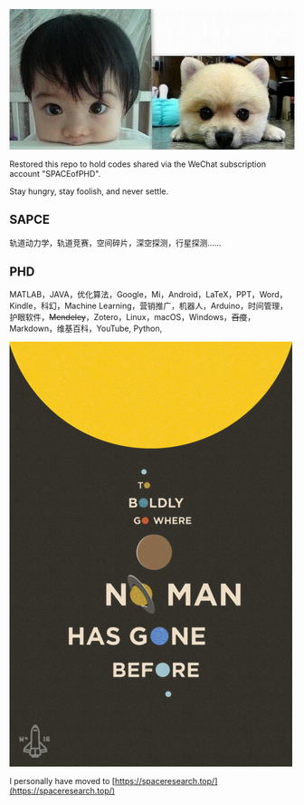 ![](figs/002.jpg)

Restored this repo to hold codes shared via the WeChat subscription account "SPACEofPHD".

Stay hungry, stay foolish, and never settle.

## SAPCE
轨道动力学，轨道竞赛，空间碎片，深空探测，行星探测……

## PHD
MATLAB，JAVA，优化算法，Google，Mi，Android，LaTeX，PPT，Word，Kindle，科幻，Machine Learning，营销推广，机器人，Arduino，时间管理，护眼软件，~~Mendeley~~，Zotero，Linux，macOS，Windows，~~百度~~，Markdown，维基百科，YouTube, Python, 

![](figs/001.jpg)


I personally have moved to [https://spaceresearch.top/](https://spaceresearch.top/)

